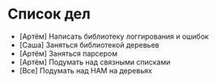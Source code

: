 # Список дел
+ [Артём] Написать библиотеку логгирования и ошибок
+ [Саша] Заняться библиотекой деревьев
+ [Артём] Заняться парсером
+ [Артём] Подумать над связными списками
+ [Все] Подумать над НАМ на деревьях

